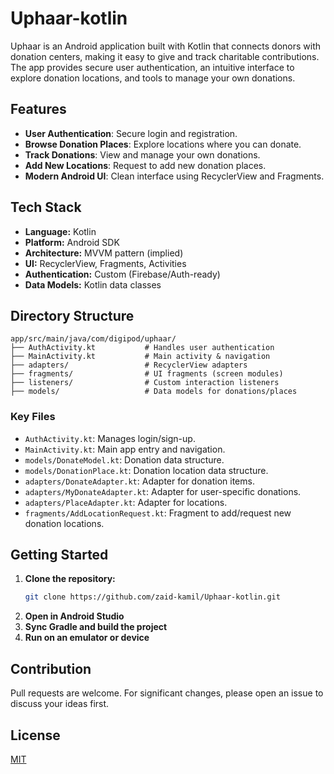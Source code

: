 # Uphaar-kotlin

Uphaar is an Android application built with Kotlin that connects donors with donation centers, making it easy to give and track charitable contributions. The app provides secure user authentication, an intuitive interface to explore donation locations, and tools to manage your own donations.

## Features

- **User Authentication**: Secure login and registration.
- **Browse Donation Places**: Explore locations where you can donate.
- **Track Donations**: View and manage your own donations.
- **Add New Locations**: Request to add new donation places.
- **Modern Android UI**: Clean interface using RecyclerView and Fragments.

## Tech Stack

- **Language:** Kotlin
- **Platform:** Android SDK
- **Architecture:** MVVM pattern (implied)
- **UI:** RecyclerView, Fragments, Activities
- **Authentication:** Custom (Firebase/Auth-ready)
- **Data Models:** Kotlin data classes

## Directory Structure

```
app/src/main/java/com/digipod/uphaar/
├── AuthActivity.kt           # Handles user authentication
├── MainActivity.kt           # Main activity & navigation
├── adapters/                 # RecyclerView adapters
├── fragments/                # UI fragments (screen modules)
├── listeners/                # Custom interaction listeners
├── models/                   # Data models for donations/places
```

### Key Files

- `AuthActivity.kt`: Manages login/sign-up.
- `MainActivity.kt`: Main app entry and navigation.
- `models/DonateModel.kt`: Donation data structure.
- `models/DonationPlace.kt`: Donation location data structure.
- `adapters/DonateAdapter.kt`: Adapter for donation items.
- `adapters/MyDonateAdapter.kt`: Adapter for user-specific donations.
- `adapters/PlaceAdapter.kt`: Adapter for locations.
- `fragments/AddLocationRequest.kt`: Fragment to add/request new donation locations.

## Getting Started

1. **Clone the repository:**
   ```sh
   git clone https://github.com/zaid-kamil/Uphaar-kotlin.git
   ```
2. **Open in Android Studio**
3. **Sync Gradle and build the project**
4. **Run on an emulator or device**

## Contribution

Pull requests are welcome. For significant changes, please open an issue to discuss your ideas first.

## License

[MIT](LICENSE)

